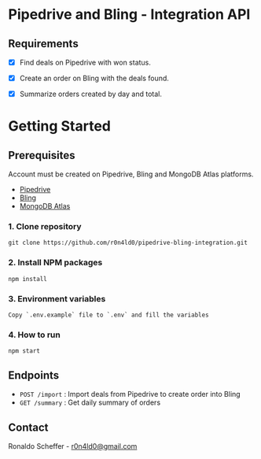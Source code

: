 # Pipedrive and Bling - Integration API

## Requirements

- [x] Find deals on Pipedrive with won status.

- [x] Create an order on Bling with the deals found.

- [x] Summarize orders created by day and total.

# Getting Started

## Prerequisites
Account must be created on Pipedrive, Bling and MongoDB Atlas platforms.

- [Pipedrive](https://www.pipedrive.com)
- [Bling](https://www.bling.com.br)
- [MongoDB Atlas](https://www.mongodb.com/cloud/atlas)

### 1. Clone repository
```
git clone https://github.com/r0n4ld0/pipedrive-bling-integration.git
```
### 2. Install NPM packages
```
npm install
```
### 3. Environment variables
```
Copy `.env.example` file to `.env` and fill the variables
```
### 4. How to run
```
npm start
```

## Endpoints
- `POST /import` : Import deals from Pipedrive to create order into Bling
- `GET /summary` : Get daily summary of orders

## Contact
Ronaldo Scheffer - r0n4ld0@gmail.com
